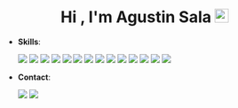 <h1 align="center"><b>Hi , I'm Agustin Sala </b><img src="https://media2.giphy.com/media/QssGEmpkyEOhBCb7e1/giphy.gif?cid=ecf05e47a0n3gi1bfqntqmob8g9aid1oyj2wr3ds3mg700bl&rid=giphy.gif" width="25px"></h1>



<p align="center">


- **Skills**:
    
   <img src="https://img.shields.io/badge/html5-%23E34F26.svg?style=for-the-badge&logo=html5&logoColor=white"/>
   <img src="https://img.shields.io/badge/css3-%231572B6.svg?style=for-the-badge&logo=css3&logoColor=white"/>
   <img src="https://img.shields.io/badge/javascript-%23323330.svg?style=for-the-badge&logo=javascript&logoColor=%23F7DF1E"/>
   <img src="https://img.shields.io/badge/node.js-6DA55F?style=for-the-badge&logo=node.js&logoColor=white"/>
   <img src="https://img.shields.io/badge/NPM-%23CB3837.svg?style=for-the-badge&logo=npm&logoColor=white"/>
   <img src="https://img.shields.io/badge/vite-%23646CFF.svg?style=for-the-badge&logo=vite&logoColor=white"/>
   <img src="https://img.shields.io/badge/Visual%20Studio%20Code-0078d7.svg?style=for-the-badge&logo=visual-studio-code&logoColor=white"/>
   <img src="https://img.shields.io/badge/git-%23F05033.svg?style=for-the-badge&logo=git&logoColor=white"/>
   <img src="https://img.shields.io/badge/github-%23121011.svg?style=for-the-badge&logo=github&logoColor=white"/>
   <img src="https://img.shields.io/badge/firebase-%23039BE5.svg?style=for-the-badge&logo=firebase"/>
   <img src="https://img.shields.io/badge/netlify-%23000000.svg?style=for-the-badge&logo=netlify&logoColor=#00C7B7"/>
   <img src="https://img.shields.io/badge/Trello-%23026AA7.svg?style=for-the-badge&logo=Trello&logoColor=white"/>
   <img src="https://img.shields.io/badge/adobe%20photoshop-%2331A8FF.svg?style=for-the-badge&logo=adobe%20photoshop&logoColor=white"/>
   <img src="https://img.shields.io/badge/Adobe%20After%20Effects-9999FF.svg?style=for-the-badge&logo=Adobe%20After%20Effects&logoColor=white"/>

- **Contact**:
  
   <a href="mailto:agustinsala1996@gmail.com"><img src="https://img.shields.io/badge/gmail-%23D14836.svg?&style=for-the-badge&logo=gmail&logoColor=white"/></a>
   <a href="https://www.linkedin.com/in/agustin-sala-784874214/"><img src="https://img.shields.io/badge/linkedin-%230077B5.svg?&style=for-the-badge&logo=linkedin&logoColor=white"/></a>

   
<br>
</p>

